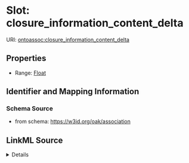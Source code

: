 

# Slot: closure_information_content_delta

URI: [ontoassoc:closure_information_content_delta](https://w3id.org/oak/association/closure_information_content_delta)



<!-- no inheritance hierarchy -->








## Properties

* Range: [Float](Float.md)





## Identifier and Mapping Information







### Schema Source


* from schema: https://w3id.org/oak/association




## LinkML Source

<details>
```yaml
name: closure_information_content_delta
from_schema: https://w3id.org/oak/association
rank: 1000
alias: closure_information_content_delta
range: float

```
</details>